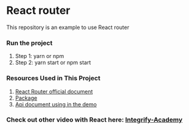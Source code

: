 # React router

This repository is an example to use React router

### Run the project

1. Step 1: yarn or npm
2. Step 2: yarn start or npm start

### Resources Used in This Project

1. [React Router official document](https://reactrouter.com/en/main)
2. [Package](https://www.npmjs.com/package/react-router-dom)
3. [Api document using in the demo](https://fakestoreapi.com/docs)

### Check out other video with React here: [Integrify-Academy](https://www.youtube.com/@integrifyacademy)
